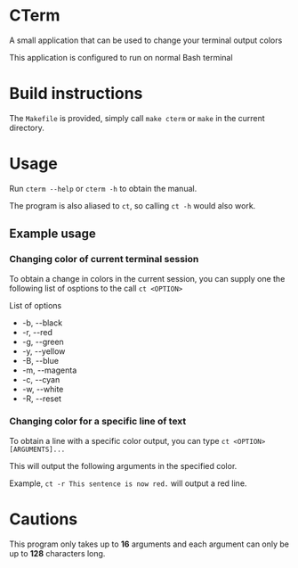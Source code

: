 # CTerm

A small application that can be used to change your terminal output colors

This application is configured to run on normal Bash terminal

# Build instructions

The `Makefile` is provided, simply call `make cterm` or `make` in the current directory. 

# Usage

Run `cterm --help` or `cterm -h` to obtain the manual. 

The program is also aliased to `ct`, so calling `ct -h` would also work. 

## Example usage

### Changing color of current terminal session

To obtain a change in colors in the current session, you can supply one the following list of osptions to the call `ct <OPTION>`

List of options
  * -b, --black
  * -r, --red
  * -g, --green
  * -y, --yellow
  * -B, --blue
  * -m, --magenta
  * -c, --cyan
  * -w, --white
  * -R, --reset

### Changing color for a specific line of text

To obtain a line with a specific color output, you can type `ct <OPTION> [ARGUMENTS]...`

This will output the following arguments in the specified color. 

Example, `ct -r This sentence is now red.` will output a red line.

# Cautions

This program only takes up to **16** arguments and each argument can only be up to **128** characters long. 